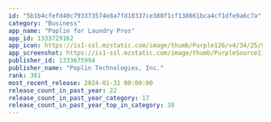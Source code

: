 ```yaml
---
id: "5b1b4cfefd40c793373574e8a7fd10337ce388f1cf138661bca4cf1dfe9a6c7a"
category: "Business"
app_name: "Poplin for Laundry Pros"
app_id: 1333729162
app_icon: https://is1-ssl.mzstatic.com/image/thumb/Purple126/v4/34/25/9c/34259ced-9e29-0695-f700-5576c3e90f37/AppIcon-0-1x_U007emarketing-0-7-0-85-220.png/1024x1024bb.png
app_screenshot: https://is1-ssl.mzstatic.com/image/thumb/PurpleSource116/v4/7f/7a/7b/7f7a7b4a-ee4f-7b0d-9648-550acd75228a/f9237fa7-5b65-4c43-b048-d6960196eff1_1__U2014_A_new_kind_of_gig.jpg/1284x2778bb.png
publisher_id: 1333675994
publisher_name: "Poplin Technologies, Inc."
rank: 361
most_recent_release: 2024-01-31 00:00:00
release_count_in_past_year: 22
release_count_in_past_year_category: 17
release_count_in_past_year_top_in_category: 38
---
```

